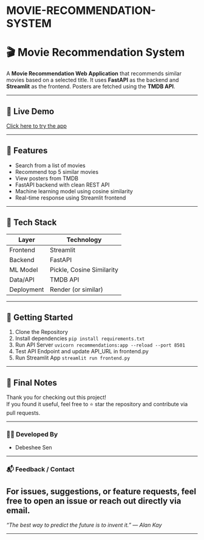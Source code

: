 # MOVIE-RECOMMENDATION-SYSTEM
# 🎬 Movie Recommendation System

A **Movie Recommendation Web Application** that recommends similar movies based on a selected title. It uses **FastAPI** as the backend and **Streamlit** as the frontend. Posters are fetched using the **TMDB API**.

---

## 🔗 Live Demo

[Click here to try the app](https://movie-recommendation-system-s329.onrender.com/)

---

## 📌 Features

- Search from a list of movies  
- Recommend top 5 similar movies  
- View posters from TMDB  
- FastAPI backend with clean REST API  
- Machine learning model using cosine similarity  
- Real-time response using Streamlit frontend  

---

## 🧠 Tech Stack

| Layer     | Technology         |
|-----------|--------------------|
| Frontend  | Streamlit          |
| Backend   | FastAPI            |
| ML Model  | Pickle, Cosine Similarity |
| Data/API  | TMDB API           |
| Deployment | Render (or similar) |
---

## 🚀 Getting Started

1. Clone the Repository
2. Install dependencies
   ``` pip install requirements.txt ```
4. Run API Server
   ``` uvicorn recommendations:app --reload --port 8501 ```
6. Test API Endpoint and update API_URL in frontend.py
7. Run Streamlit App
   ``` streamlit run frontend.py ```
---
## 🧾 Final Notes

Thank you for checking out this project!  
If you found it useful, feel free to ⭐ star the repository and contribute via pull requests.

---
### 👨‍💻 Developed By

- Debeshee Sen

---
### 📬 Feedback / Contact

For issues, suggestions, or feature requests, feel free to open an issue or reach out directly via email.
---

_“The best way to predict the future is to invent it.” — Alan Kay_

---


